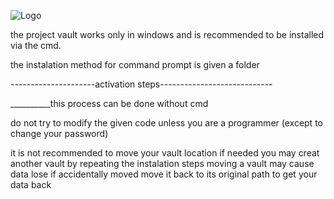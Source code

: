 ![Logo](https://user-images.githubusercontent.com/88374603/182427835-5b32341d-b0b5-4b78-8c2b-ee333fbd2909.JPG)


the project vault works only in windows and is recommended to be installed via the cmd.


the instalation method for command prompt is given a folder

---------------------activation steps----------------------------

__________this process can be done without cmd

do not try to modify the given code unless you are a programmer (except to change your password)

it is not recommended to move your vault location if needed you may creat another vault by repeating the instalation steps moving a vault may cause data lose if accidentally moved move it back to its original path to get your data back
